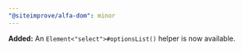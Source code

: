 ```yaml
---
"@siteimprove/alfa-dom": minor
---
```


**Added:** An `Element<"select">#optionsList()` helper is now available.
